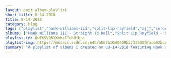 ```yaml
---
layout: post-album-playlist
short-title: 8-14-2018
title: 8-14-2018
category: blog
tags: ["playlist","hank-williams-iii","split-lip-rayfield","ajj","sorority-noise","the-asteroids-galaxy-tour","bicep","ludwig-van-beethoven,-ndr-sinfonieorchester,-klaus-tennstedt","various-artists","mock-orange","mock-orange"]
albums: ["Hank Williams III - Straight To Hell","Split Lip Rayfield - Should Have Seen It Coming","AJJ - Ugly Spiral: Lost Works 2012-2016","Sorority Noise - YNAAYT","The Asteroids Galaxy Tour - Apollo","Bicep - Bicep","Ludwig van Beethoven, NDR Sinfonieorchester, Klaus Tennstedt - Beethoven: Symphony No. 3 in E-Flat Major, Op. 55 Eroica & Coriolan Overture, Op. 62","Various Artists - Glassworks - Expanded Edition","Mock Orange - nines & sixes","Mock Orange - The Record Play"]
playlist-id: 0wEKVVQ61XmKzCIuhNfbss
playlist-img: https://mosaic.scdn.co/640/ab67616d0000b27315029fac662bdad66ecbd6aeab67616d0000b2731fc3569c55534e1237d63926ab67616d0000b273fe16f44b3d0aa10d68770debab67616d0000b273ff4e7f07ef42631714d2cbaf
summary: "A playlist of albums I created on 08-14-2018 featuring Hank Williams III, Split Lip Rayfield, AJJ, Sorority Noise, The Asteroids Galaxy Tour, Bicep, Ludwig van Beethoven, NDR Sinfonieorchester, Klaus Tennstedt, Various Artists, Mock Orange, and Mock Orange."
---
```

